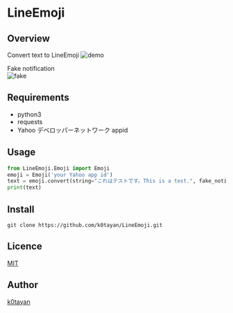 LineEmoji
====

## Overview
Convert text to LineEmoji
![demo](./images/demo.png)

Fake notification  
![fake](https://user-images.githubusercontent.com/16555696/45687850-c92f4780-bb8a-11e8-99a3-dd6e101cf51e.PNG)
## Requirements
- python3
- requests
- Yahoo デベロッパーネットワーク appid

## Usage
```python
from LineEmoji.Emoji import Emoji
emoji = Emoji('your Yahoo app id')
text = emoji.convert(string="これはテストです。This is a test.", fake_notification="これは通知には表示されるが実際のメッセージは変化しない。")
print(text)
```
## Install
``` 
git clone https://github.com/k0tayan/LineEmoji.git
```
## Licence

[MIT](https://github.com/k0tayan/LineEmoji/blob/master/LICENSE)

## Author

[k0tayan](https://twitter.com/kotayan_0415)
